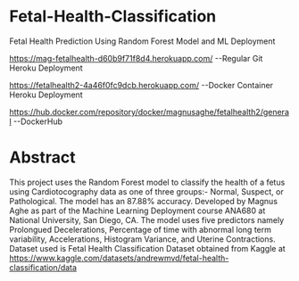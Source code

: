 # Fetal-Health-Classification
Fetal Health Prediction Using Random Forest Model and ML Deployment

https://mag-fetalhealth-d60b9f71f8d4.herokuapp.com/  --Regular Git Heroku Deployment

https://fetalhealth2-4a46f0fc9dcb.herokuapp.com/  --Docker Container Heroku Deployment

https://hub.docker.com/repository/docker/magnusaghe/fetalhealth2/general  --DockerHub

# Abstract 
This project uses the Random Forest model to classify the health of a fetus using Cardiotocography data as one of three groups:- Normal, Suspect, or Pathological. The model has an 87.88% accuracy.
Developed by Magnus Aghe as part of the Machine Learning Deployment course ANA680 at National University, San Diego, CA.
The model uses five predictors namely Prolongued Decelerations, Percentage of time with abnormal long term variability, Accelerations, Histogram Variance, and Uterine Contractions. 
Dataset used is Fetal Health Classification Dataset obtained from Kaggle at https://www.kaggle.com/datasets/andrewmvd/fetal-health-classification/data 

